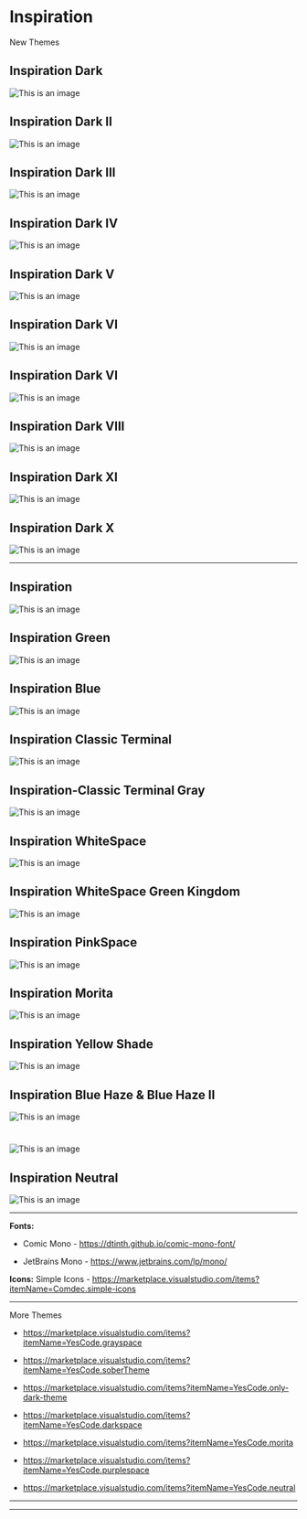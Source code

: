 # Inspiration

New Themes
## Inspiration Dark
![This is an image](https://github.com/yesomac/inspiration_themevsc/blob/main/inspiration-dark.png?raw=true)

## Inspiration Dark II
![This is an image](https://github.com/yesomac/inspiration_themevsc/blob/main/inspiration-darkII.png?raw=true)

## Inspiration Dark III
![This is an image](https://github.com/yesomac/inspiration_themevsc/blob/main/inspiration-darkIII.png?raw=true)

## Inspiration Dark IV
![This is an image](https://github.com/yesomac/inspiration_themevsc/blob/main/inspiration-darkIV.png?raw=true)

## Inspiration Dark V
![This is an image](https://github.com/yesomac/inspiration_themevsc/blob/main/inspiration-darkV.png?raw=true)

## Inspiration Dark VI
![This is an image](https://github.com/yesomac/inspiration_themevsc/blob/main/inspiration-darkVI.png?raw=true)

## Inspiration Dark VI
![This is an image](https://github.com/yesomac/inspiration_themevsc/blob/main/inspiration-darkVII.png?raw=true)

## Inspiration Dark VIII
![This is an image](https://github.com/yesomac/inspiration_themevsc/blob/main/inspiration-darkVIII.png?raw=true)

## Inspiration Dark XI
![This is an image](https://github.com/yesomac/inspiration_themevsc/blob/main/inspiration-darkXI.png?raw=true)

## Inspiration Dark X
![This is an image](https://github.com/yesomac/inspiration_themevsc/blob/main/inspiration-darkX.png?raw=true)

---

## Inspiration
![This is an image](https://github.com/yesomac/inspiration_themevsc/blob/main/inspiration.png?raw=true)

## Inspiration Green
![This is an image](https://github.com/yesomac/inspiration_themevsc/blob/main/green.png?raw=true)

## Inspiration Blue
![This is an image](https://github.com/yesomac/inspiration_themevsc/blob/main/blue.png?raw=true)

## Inspiration Classic Terminal
![This is an image](https://github.com/yesomac/inspiration_themevsc/blob/main/terminal.png?raw=true)

## Inspiration-Classic Terminal Gray
![This is an image](https://github.com/yesomac/inspiration_themevsc/blob/main/terminal-gray.png?raw=true)

## Inspiration WhiteSpace
![This is an image](https://github.com/yesomac/inspiration_themevsc/blob/main/white.png?raw=true)

## Inspiration WhiteSpace Green Kingdom
![This is an image](https://github.com/yesomac/inspiration_themevsc/blob/main/greenli.png?raw=true)

## Inspiration PinkSpace
![This is an image](https://github.com/yesomac/inspiration_themevsc/blob/main/pink.png?raw=true)

## Inspiration Morita
![This is an image](https://github.com/yesomac/inspiration_themevsc/blob/main/morita.png?raw=true)

## Inspiration Yellow Shade
![This is an image](https://github.com/yesomac/inspiration_themevsc/blob/main/InspirationShade.png?raw=true)

## Inspiration Blue Haze & Blue Haze II
![This is an image](https://github.com/yesomac/inspiration_themevsc/blob/main/inspiration-blue-haze.png?raw=true)
#
![This is an image](https://github.com/yesomac/inspiration_themevsc/blob/main/inspiration-blue-hazeII.png?raw=true)

## Inspiration Neutral
![This is an image](https://github.com/yesomac/inspiration_themevsc/blob/main/Inspiration-Neutral.png?raw=true)

---
**Fonts:** 

  * Comic Mono - https://dtinth.github.io/comic-mono-font/

  * JetBrains Mono - https://www.jetbrains.com/lp/mono/

**Icons:** Simple Icons - https://marketplace.visualstudio.com/items?itemName=Comdec.simple-icons

---
More Themes

* https://marketplace.visualstudio.com/items?itemName=YesCode.grayspace

* https://marketplace.visualstudio.com/items?itemName=YesCode.soberTheme

* https://marketplace.visualstudio.com/items?itemName=YesCode.only-dark-theme

* https://marketplace.visualstudio.com/items?itemName=YesCode.darkspace

* https://marketplace.visualstudio.com/items?itemName=YesCode.morita

* https://marketplace.visualstudio.com/items?itemName=YesCode.purplespace

* https://marketplace.visualstudio.com/items?itemName=YesCode.neutral

---
---